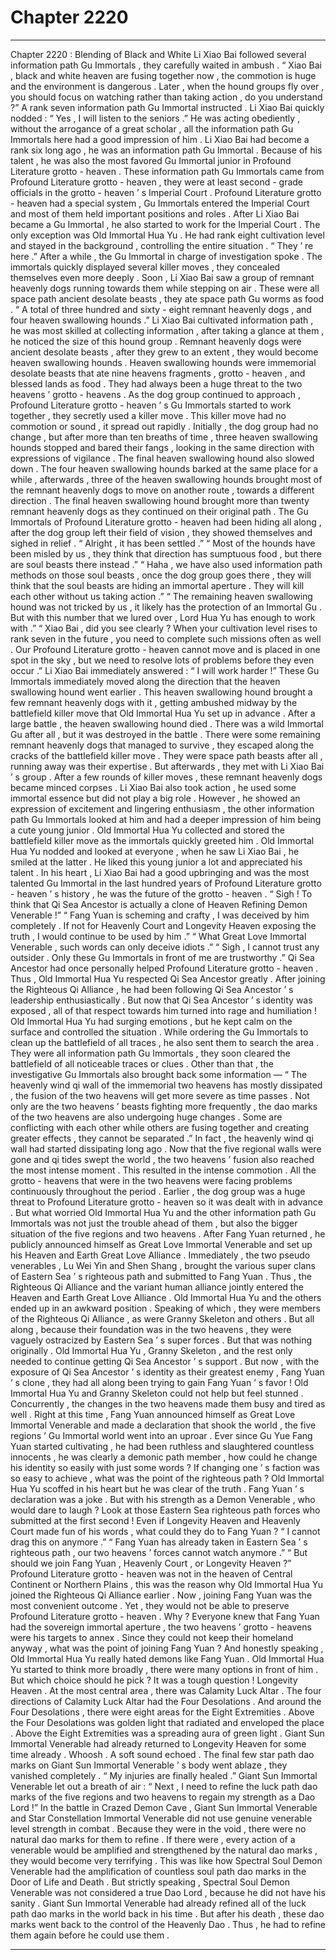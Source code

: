 
# Chapter 2220


---

Chapter 2220 : Blending of Black and White
Li Xiao Bai followed several information path Gu Immortals , they carefully waited in ambush .
“ Xiao Bai , black and white heaven are fusing together now , the commotion is huge and the environment is dangerous . Later , when the hound groups fly over , you should focus on watching rather than taking action , do you understand ?” A rank seven information path Gu Immortal instructed .
Li Xiao Bai quickly nodded : “ Yes , I will listen to the seniors .”
He was acting obediently , without the arrogance of a great scholar , all the information path Gu Immortals here had a good impression of him .
Li Xiao Bai had become a rank six long ago , he was an information path Gu Immortal . Because of his talent , he was also the most favored Gu Immortal junior in Profound Literature grotto - heaven .
These information path Gu Immortals came from Profound Literature grotto - heaven , they were at least second - grade officials in the grotto - heaven ’ s Imperial Court .
Profound Literature grotto - heaven had a special system , Gu Immortals entered the Imperial Court and most of them held important positions and roles . After Li Xiao Bai became a Gu Immortal , he also started to work for the Imperial Court .
The only exception was Old Immortal Hua Yu .
He had rank eight cultivation level and stayed in the background , controlling the entire situation .
“ They ’ re here .” After a while , the Gu Immortal in charge of investigation spoke .
The immortals quickly displayed several killer moves , they concealed themselves even more deeply .
Soon , Li Xiao Bai saw a group of remnant heavenly dogs running towards them while stepping on air .
These were all space path ancient desolate beasts , they ate space path Gu worms as food .
“ A total of three hundred and sixty - eight remnant heavenly dogs , and four heaven swallowing hounds .” Li Xiao Bai cultivated information path , he was most skilled at collecting information , after taking a glance at them , he noticed the size of this hound group .
Remnant heavenly dogs were ancient desolate beasts , after they grew to an extent , they would become heaven swallowing hounds .
Heaven swallowing hounds were immemorial desolate beasts that ate nine heavens fragments , grotto - heaven , and blessed lands as food . They had always been a huge threat to the two heavens ’ grotto - heavens .
As the dog group continued to approach , Profound Literature grotto - heaven ’ s Gu Immortals started to work together , they secretly used a killer move .
This killer move had no commotion or sound , it spread out rapidly .
Initially , the dog group had no change , but after more than ten breaths of time , three heaven swallowing hounds stopped and bared their fangs , looking in the same direction with expressions of vigilance .
The final heaven swallowing hound also slowed down .
The four heaven swallowing hounds barked at the same place for a while , afterwards , three of the heaven swallowing hounds brought most of the remnant heavenly dogs to move on another route , towards a different direction .
The final heaven swallowing hound brought more than twenty remnant heavenly dogs as they continued on their original path .
The Gu Immortals of Profound Literature grotto - heaven had been hiding all along , after the dog group left their field of vision , they showed themselves and sighed in relief .
“ Alright , it has been settled .”
“ Most of the hounds have been misled by us , they think that direction has sumptuous food , but there are soul beasts there instead .”
“ Haha , we have also used information path methods on those soul beasts , once the dog group goes there , they will think that the soul beasts are hiding an immortal aperture . They will kill each other without us taking action .”
“ The remaining heaven swallowing hound was not tricked by us , it likely has the protection of an Immortal Gu . But with this number that we lured over , Lord Hua Yu has enough to work with .”
“ Xiao Bai , did you see clearly ? When your cultivation level rises to rank seven in the future , you need to complete such missions often as well . Our Profound Literature grotto - heaven cannot move and is placed in one spot in the sky , but we need to resolve lots of problems before they even occur .”
Li Xiao Bai immediately answered : “ I will work harder !”
These Gu Immortals immediately moved along the direction that the heaven swallowing hound went earlier .
This heaven swallowing hound brought a few remnant heavenly dogs with it , getting ambushed midway by the battlefield killer move that Old Immortal Hua Yu set up in advance .
After a large battle , the heaven swallowing hound died . There was a wild Immortal Gu after all , but it was destroyed in the battle .
There were some remaining remnant heavenly dogs that managed to survive , they escaped along the cracks of the battlefield killer move .
They were space path beasts after all , running away was their expertise .
But afterwards , they met with Li Xiao Bai ’ s group .
After a few rounds of killer moves , these remnant heavenly dogs became minced corpses . Li Xiao Bai also took action , he used some immortal essence but did not play a big role .
However , he showed an expression of excitement and lingering enthusiasm , the other information path Gu Immortals looked at him and had a deeper impression of him being a cute young junior .
Old Immortal Hua Yu collected and stored the battlefield killer move as the immortals quickly greeted him .
Old Immortal Hua Yu nodded and looked at everyone , when he saw Li Xiao Bai , he smiled at the latter .
He liked this young junior a lot and appreciated his talent .
In his heart , Li Xiao Bai had a good upbringing and was the most talented Gu Immortal in the last hundred years of Profound Literature grotto - heaven ’ s history , he was the future of the grotto - heaven .
“ Sigh ! To think that Qi Sea Ancestor is actually a clone of Heaven Refining Demon Venerable !”
“ Fang Yuan is scheming and crafty , I was deceived by him completely . If not for Heavenly Court and Longevity Heaven exposing the truth , I would continue to be used by him .”
“ What Great Love Immortal Venerable , such words can only deceive idiots .”
“ Sigh , I cannot trust any outsider . Only these Gu Immortals in front of me are trustworthy .”
Qi Sea Ancestor had once personally helped Profound Literature grotto - heaven .
Thus , Old Immortal Hua Yu respected Qi Sea Ancestor greatly . After joining the Righteous Qi Alliance , he had been following Qi Sea Ancestor ’ s leadership enthusiastically .
But now that Qi Sea Ancestor ’ s identity was exposed , all of that respect towards him turned into rage and humiliation !
Old Immortal Hua Yu had surging emotions , but he kept calm on the surface and controlled the situation . While ordering the Gu Immortals to clean up the battlefield of all traces , he also sent them to search the area .
They were all information path Gu Immortals , they soon cleared the battlefield of all noticeable traces or clues .
Other than that , the investigative Gu Immortals also brought back some information —
“ The heavenly wind qi wall of the immemorial two heavens has mostly dissipated , the fusion of the two heavens will get more severe as time passes . Not only are the two heavens ’ beasts fighting more frequently , the dao marks of the two heavens are also undergoing huge changes . Some are conflicting with each other while others are fusing together and creating greater effects , they cannot be separated .”
In fact , the heavenly wind qi wall had started dissipating long ago . Now that the five regional walls were gone and qi tides swept the world , the two heavens ’ fusion also reached the most intense moment .
This resulted in the intense commotion .
All the grotto - heavens that were in the two heavens were facing problems continuously throughout the period .
Earlier , the dog group was a huge threat to Profound Literature grotto - heaven so it was dealt with in advance .
But what worried Old Immortal Hua Yu and the other information path Gu Immortals was not just the trouble ahead of them , but also the bigger situation of the five regions and two heavens .
After Fang Yuan returned , he publicly announced himself as Great Love Immortal Venerable and set up his Heaven and Earth Great Love Alliance .
Immediately , the two pseudo venerables , Lu Wei Yin and Shen Shang , brought the various super clans of Eastern Sea ’ s righteous path and submitted to Fang Yuan .
Thus , the Righteous Qi Alliance and the variant human alliance jointly entered the Heaven and Earth Great Love Alliance .
Old Immortal Hua Yu and the others ended up in an awkward position .
Speaking of which , they were members of the Righteous Qi Alliance , as were Granny Skeleton and others . But all along , because their foundation was in the two heavens , they were vaguely ostracized by Eastern Sea ’ s super forces .
But that was nothing originally .
Old Immortal Hua Yu , Granny Skeleton , and the rest only needed to continue getting Qi Sea Ancestor ’ s support .
But now , with the exposure of Qi Sea Ancestor ’ s identity as their greatest enemy , Fang Yuan ’ s clone , they had all along been trying to gain Fang Yuan ’ s favor !
Old Immortal Hua Yu and Granny Skeleton could not help but feel stunned .
Concurrently , the changes in the two heavens made them busy and tired as well .
Right at this time , Fang Yuan announced himself as Great Love Immortal Venerable and made a declaration that shook the world , the five regions ’ Gu Immortal world went into an uproar .
Ever since Gu Yue Fang Yuan started cultivating , he had been ruthless and slaughtered countless innocents , he was clearly a demonic path member , how could he change his identity so easily with just some words ?
If changing one ’ s faction was so easy to achieve , what was the point of the righteous path ?
Old Immortal Hua Yu scoffed in his heart but he was clear of the truth .
Fang Yuan ’ s declaration was a joke . But with his strength as a Demon Venerable , who would dare to laugh ?
Look at those Eastern Sea righteous path forces who submitted at the first second !
Even if Longevity Heaven and Heavenly Court made fun of his words , what could they do to Fang Yuan ?
“ I cannot drag this on anymore .”
“ Fang Yuan has already taken in Eastern Sea ’ s righteous path , our two heavens ’ forces cannot watch anymore .”
“ But should we join Fang Yuan , Heavenly Court , or Longevity Heaven ?”
Profound Literature grotto - heaven was not in the heaven of Central Continent or Northern Plains , this was the reason why Old Immortal Hua Yu joined the Righteous Qi Alliance earlier .
Now , joining Fang Yuan was the most convenient outcome .
Yet , they would not be able to preserve Profound Literature grotto - heaven .
Why ?
Everyone knew that Fang Yuan had the sovereign immortal aperture , the two heavens ’ grotto - heavens were his targets to annex .
Since they could not keep their homeland anyway , what was the point of joining Fang Yuan ?
And honestly speaking , Old Immortal Hua Yu really hated demons like Fang Yuan .
Old Immortal Hua Yu started to think more broadly , there were many options in front of him .
But which choice should he pick ? It was a tough question !
Longevity Heaven .
At the most central area , there was Calamity Luck Altar .
The four directions of Calamity Luck Altar had the Four Desolations .
And around the Four Desolations , there were eight areas for the Eight Extremities .
Above the Four Desolations was golden light that radiated and enveloped the place . Above the Eight Extremities was a spreading aura of green light .
Giant Sun Immortal Venerable had already returned to Longevity Heaven for some time already .
Whoosh .
A soft sound echoed .
The final few star path dao marks on Giant Sun Immortal Venerable ’ s body went ablaze , they vanished completely .
“ My injuries are finally healed .” Giant Sun Immortal Venerable let out a breath of air : “ Next , I need to refine the luck path dao marks of the five regions and two heavens to regain my strength as a Dao Lord !”
In the battle in Crazed Demon Cave , Giant Sun Immortal Venerable and Star Constellation Immortal Venerable did not use genuine venerable level strength in combat .
Because they were in the void , there were no natural dao marks for them to refine .
If there were , every action of a venerable would be amplified and strengthened by the natural dao marks , they would become very terrifying .
This was like how Spectral Soul Demon Venerable had the amplification of countless soul path dao marks in the Door of Life and Death .
But strictly speaking , Spectral Soul Demon Venerable was not considered a true Dao Lord , because he did not have his sanity .
Giant Sun Immortal Venerable had already refined all of the luck path dao marks in the world back in his time . But after his death , these dao marks went back to the control of the Heavenly Dao .
Thus , he had to refine them again before he could use them .

---

